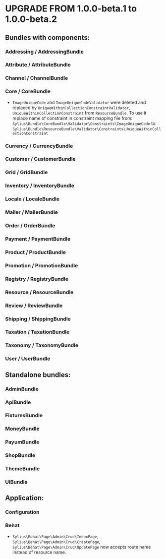 # UPGRADE FROM 1.0.0-beta.1 to 1.0.0-beta.2

## Bundles with components:

### Addressing / AddressingBundle

### Attribute / AttributeBundle

### Channel / ChannelBundle

### Core / CoreBundle

* `ImageUniqueCode` and `ImageUniqueCodeValidator` were deleted and replaced by `UniqueWithinCollectionConstraintValidator`, `UniqueWithinCollectionConstraint` from `ResourceBundle`.
  To use it replace name of constraint in constraint mapping file from: `Sylius\Bundle\CoreBundle\Validator\Constraints\ImageUniqueCode`
  to: `Sylius\Bundle\ResourceBundle\Validator\Constraints\UniqueWithinCollectionConstraint`

### Currency / CurrencyBundle

### Customer / CustomerBundle

### Grid / GridBundle

### Inventory / InventoryBundle

### Locale / LocaleBundle

### Mailer / MailerBundle

### Order / OrderBundle

### Payment / PaymentBundle

### Product / ProductBundle

### Promotion / PromotionBundle

### Registry / RegistryBundle

### Resource / ResourceBundle

### Review / ReviewBundle

### Shipping / ShippingBundle

### Taxation / TaxationBundle

### Taxonomy / TaxonomyBundle

### User / UserBundle

## Standalone bundles:

### AdminBundle

### ApiBundle

### FixturesBundle

### MoneyBundle

### PayumBundle

### ShopBundle

### ThemeBundle

### UiBundle

## Application:

### Configuration

### Behat

* `Sylius\Behat\Page\Admin\Crud\IndexPage`, `Sylius\Behat\Page\Admin\Crud\CreatePage`, `Sylius\Behat\Page\Admin\Crud\UpdatePage` now accepts route name instead of resource name.

